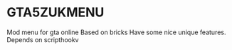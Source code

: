 # GTA5ZUKMENU
Mod menu for gta online
Based on bricks
Have some nice unique features.
Depends on scripthookv
